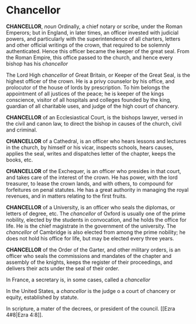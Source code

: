 # Chancellor

**CHANCELLOR**, _noun_ Ordinally, a chief notary or scribe, under the Roman Emperors; but in England, in later times, an officer invested with judicial powers, and particularly with the superintendence of all charters, letters and other official writings of the crown, that required to be solemnly authenticated. Hence this officer became the keeper of the great seal. From the Roman Empire, this office passed to the church, and hence every bishop has his _chancellor_

The Lord High _chancellor_ of Great Britain, or Keeper of the Great Seal, is the highest officer of the crown. He is a privy counselor by his office, and prolocutor of the house of lords by prescription. To him belongs the appointment of all justices of the peace; he is keeper of the kings conscience, visitor of all hospitals and colleges founded by the king, guardian of all charitable uses, and judge of the high court of chancery.

**CHANCELLOR** of an Ecclesiastical Court, is the bishops lawyer, versed in the civil and canon law, to direct the bishop in causes of the church, civil and criminal.

**CHANCELLOR** of a Cathedral, is an officer who hears lessons and lectures in the church, by himself or his vicar, inspects schools, hears causes, applies the seal, writes and dispatches letter of the chapter, keeps the books, etc.

**CHANCELLOR** of the Exchequer, is an officer who presides in that court, and takes care of the interest of the crown. He has power, with the lord treasurer, to lease the crown lands, and with others, to compound for forfeitures on penal statutes. He has a great authority in managing the royal revenues, and in matters relating to the first fruits.

**CHANCELLOR** of a University, is an officer who seals the diplomas, or letters of degree, etc. The _chancellor_ of Oxford is usually one of the prime nobility, elected by the students in convocation, and he holds the office for life. He is the chief magistrate in the government of the university. The _chancellor_ of Cambridge is also elected from among the prime nobility; he does not hold his office for life, but may be elected every three years.

**CHANCELLOR** of the Order of the Garter, and other military orders, is an officer who seals the commissions and mandates of the chapter and assembly of the knights, keeps the register of their proceedings, and delivers their acts under the seal of their order.

In France, a secretary is, in some cases, called a _chancellor_

In the United States, a _chancellor_ is the judge o a court of chancery or equity, established by statute.

In scripture, a mater of the decrees, or president of the council. [[Ezra 4#8|Ezra 4:8]].